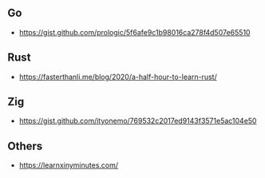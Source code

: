 ## Go
- https://gist.github.com/prologic/5f6afe9c1b98016ca278f4d507e65510

## Rust
- https://fasterthanli.me/blog/2020/a-half-hour-to-learn-rust/

## Zig
- https://gist.github.com/ityonemo/769532c2017ed9143f3571e5ac104e50

## Others
- https://learnxinyminutes.com/